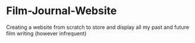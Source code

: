 # Film-Journal-Website
Creating a website from scratch to store and display all my past and future film writing (however infrequent)
